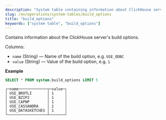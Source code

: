 ```yaml
---
description: "System table containing information about ClickHouse server's build options."
slug: /en/operations/system-tables/build_options
title: "build_options"
keywords: ["system table", "build_options"]
---
```


Contains information about the ClickHouse server's build options.

Columns:

- `name` (String) — Name of the build option, e.g. `USE_ODBC`
- `value` (String) — Value of the build option, e.g. `1`

**Example**

``` sql
SELECT * FROM system.build_options LIMIT 5
```

``` text
┌─name─────────────┬─value─┐
│ USE_BROTLI       │ 1     │
│ USE_BZIP2        │ 1     │
│ USE_CAPNP        │ 1     │
│ USE_CASSANDRA    │ 1     │
│ USE_DATASKETCHES │ 1     │
└──────────────────┴───────┘
```
